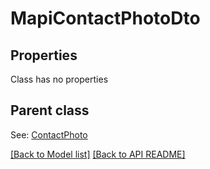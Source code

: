 
# MapiContactPhotoDto
## Properties
Class has no properties


## Parent class

See: [ContactPhoto](ContactPhoto.md)

[[Back to Model list]](Models.md) [[Back to API README]](README.md)

